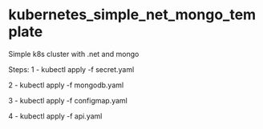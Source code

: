 # kubernetes_simple_net_mongo_template
Simple k8s cluster with .net and mongo

Steps: 
1 - kubectl apply -f secret.yaml

2 - kubectl apply -f mongodb.yaml

3 - kubectl apply -f configmap.yaml 

4 - kubectl apply -f api.yaml

